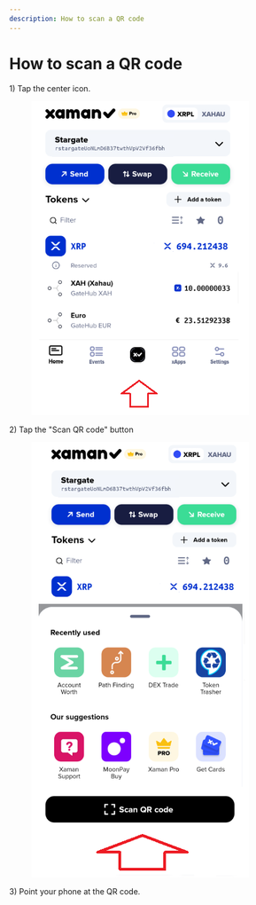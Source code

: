 ```yaml
---
description: How to scan a QR code
---
```


# How to scan a QR code

1\) Tap the center icon.

<figure><img src="../.gitbook/assets/QR Code - 1.png" alt=""><figcaption></figcaption></figure>

2\) Tap the "Scan QR code" button

<figure><img src="../.gitbook/assets/QR Code - 2.png" alt=""><figcaption></figcaption></figure>

3\) Point your phone at the QR code.

